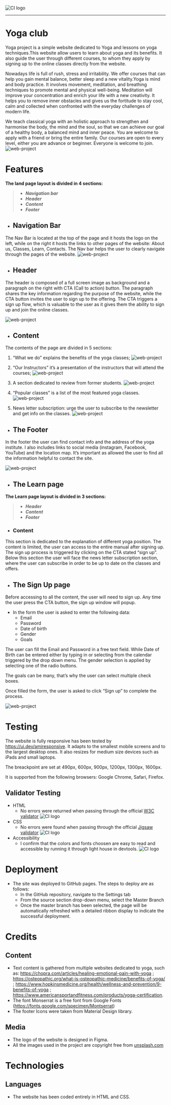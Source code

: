![CI logo](./assets/images/Logo.svg)

------

# Yoga club

Yoga project is a simple website dedicated to Yoga and lessons on yoga techniques.This website allow users to learn about yoga and its benefits. It also guide the user through  different courses, to whom they apply by signing up to the online classes directly from the website.

Nowadays life is full of rush, stress and irritability. We offer courses that can help you gain mental balance, better sleep and a new vitality.Yoga is mind and body practice. It involves movement, meditation, and breathing techniques to promote mental and physical well-being. Meditation will improve your concentration and enrich your life with a new creativity. It helps you to remove inner obstacles and gives us the fortitude to stay cool, calm and collected when confronted with the everyday challenges of modern life.

We teach classical yoga with an holistic approach to strengthen and harmonise the body, the mind and the soul, so that we can achieve our goal of a healthy body, a balanced mind and inner peace. You are welcome to apply with a friend or bring the entire family. Our courses are open  to every level, either you are advance or beginner. Everyone is welcome to join.
![web-project](./assets/images/screen-shot.png)


# Features

**The land page layout is divided in 4 sections:**
> - ***Navigation bar***
> - ***Header***
> - ***Content***
> - ***Footer***

- ## Navigation Bar 
The Nav Bar is located at the top of the page and it hosts the logo on the left, while on the right it hosts the links to other pages of the website: About us, Classes, Learn, Contacts.
The Nav bar helps the user to clearly navigate through the pages of the website.
![web-project](./assets/images/screen-nav.png)


- ## Header
The header is composed of a full screen image as background and a paragraph on the right with CTA (Call to action) button. 
The paragraph shares the key information regarding the purpose of the website, while the CTA button invites the user to sign up to the offering. 
The CTA triggers a sign up flow, which is valuable to the user as it gives them the ability to sign up and join the online classes.

![web-project](./assets/images/screen-header.png)

- ## Content
The contents of the page are divided in 5 sections:
1. “What we do” explains the benefits of the yoga classes;
![web-project](./assets/images/screen-we.png)


2. “Our Instructors” it’s a presentation of the instructors that will attend the courses;
![web-project](./assets/images/screen-inst.png)


3. A section dedicated to review from former students.
![web-project](./assets/images/screen-review.png)


4. “Popular classes” is a list of the most featured yoga classes.
![web-project](./assets/images/screen-courses.png)


5. News letter subscription: urge the user to subscribe to the newsletter and get info on the classes.
![web-project](./assets/images/screen-news.png)


- ## The Footer
In the footer the user can find contact info and the address of the yoga institute. I also includes links to social media (instagram, Facebook, YouTube) and the location map.
It’s important as allowed the user to find all the information helpful to contact the site.


![web-project](./assets/images/screen-footer.png)



- ## The Learn page

**The Learn page layout is divided in 3 sections:**
> - ***Header***
> - ***Content***
> - ***Footer***

- ### Content
This section is dedicated to the explanation of different yoga position. The content is limited, the user can access to the entire manual after signing up. The sign up process is triggered by clicking on the CTA stated “sign up”. Below this section the user will face the news letter subscription section, where the user can subscribe in order to be up to date on the classes and offers.


- ## The Sign Up page

Before accessing to all the content, the user will need to sign up. Any time the user press the CTA button, the sign up window will popup.
- In the form the user is asked to enter the following data:
    - Email
    - Password
    - Date of birth
    - Gender
    - Goals
    

The user can fill the Email and Password in a free text field.
While Date of Birth can be entered either by typing in or selecting from the calendar triggered by the drop down menu.
The gender selection is applied by selecting one of the radio buttons.

The goals can be many, that’s why the user can select multiple check boxes.

Once filled the form, the user is asked to click “Sign up” to complete the process.


![web-project](/assets/images/Screen-signup.png)


# Testing

The website is fully responsive has been tested by https://ui.dev/amiresponsive. It adapts to the smallest mobile screens and to the largest desktop ones.
It also resizes for medium size devices such as iPads and small laptops. 

The breackpoint are set at 490px, 600px, 900px, 1200px, 1300px, 1600px.

It is supported from the following browsers: Google Chrome, Safari, Firefox.
## Validator Testing
- HTML
    - No errors were returned when passing through the official [W3C validator](https://validator.w3.org/)
    ![CI logo](./assets/images/Screen-html-testing.png)
- CSS
    - No errors were found when passing through the official [Jigsaw validator](https://jigsaw.w3.org/)
    ![CI logo](./assets/images/Screen-css-testing.png)
- Accessibility
    - I confirm that the colors and fonts choosen are easy to read and accessible by running it through light house in devtools.
    ![CI logo](./assets/images/screen-lighthouse.png)


# Deployment

- The site was deployed to GitHub pages. The steps to deploy are as follows:
    - In the GitHub repository, navigate to the Settings tab
    - From the source section drop-down menu, select the Master Branch
    - Once the master branch has been selected, the page will be automatically refreshed with a detailed ribbon display to indicate the successful deployment.


# Credits

## Content
- Text content is gathered from multiple websites dedicated to yoga, such as:  https://chopra.com/articles/healing-emotional-pain-with-yoga ;
https://osteopathic.org/what-is-osteopathic-medicine/benefits-of-yoga/ ; https://www.hopkinsmedicine.org/health/wellness-and-prevention/9-benefits-of-yoga ; https://www.americansportandfitness.com/products/yoga-certification. 
- The font Monserrat is a free font from Google Fonts (https://fonts.google.com/specimen/Montserrat)
- The footer Icons were taken from Material Design library.

## Media
- The logo of the website is designed in Figma.
- All the images used in the project are copyright free from [unsplash.com](https://unsplash.com/)


# Technologies

## Languages
- The website has been coded entirely in HTML and CSS.




